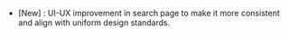 - [New] : UI-UX improvement in search page to make it more consistent and align with uniform design standards.
